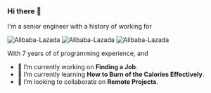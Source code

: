 ### Hi there 👋

I'm a senior engineer with a history of working for 

<img src="https://img.shields.io/badge/Alibaba-Lazada-orange" alt= Alibaba-Lazada>

<img src="https://img.shields.io/badge/AntGroup-CTO Line-blue" alt= Alibaba-Lazada>  

<img src="https://img.shields.io/badge/TCL-EagleLab-yellow" alt= Alibaba-Lazada>

With 7 years of of programming experience, and

- 🔭 I’m currently working on **Finding a Job**.
- 🌱 I’m currently learning **How to Burn of the Calories Effectively**.
- 👯 I’m looking to collaborate on **Remote Projects**.